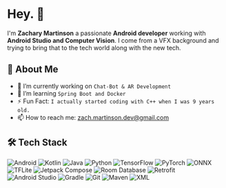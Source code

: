 # Hey. 👋  
I'm **Zachary Martinson** a passionate **Android developer** working with **Android Studio and Computer Vision**. I come from a VFX background and trying to bring that to the tech world along with the new tech.

## 🚀 About Me  
- 🔭 I’m currently working on `Chat-Bot & AR Development`
- 🌱 I’m learning `Spring Boot and Docker`
- ⚡ Fun Fact: `I actually started coding with C++ when I was 9 years old.`  
- 📫 How to reach me: zach.martinson.dev@gmail.com

## 🛠️ Tech Stack  
![Android](https://img.shields.io/badge/Android-3DDC84?style=flat&logo=android&logoColor=white)  ![Kotlin](https://img.shields.io/badge/Kotlin-0095D5?style=flat&logo=kotlin&logoColor=white)  ![Java](https://img.shields.io/badge/Java-007396?style=flat&logo=java&logoColor=white)  ![Python](https://img.shields.io/badge/Python-3776AB?style=flat&logo=python&logoColor=white)  ![TensorFlow](https://img.shields.io/badge/TensorFlow-FF6F00?style=flat&logo=tensorflow&logoColor=white)  ![PyTorch](https://img.shields.io/badge/PyTorch-EE4C2C?style=flat&logo=pytorch&logoColor=white)  ![ONNX](https://img.shields.io/badge/ONNX-005CED?style=flat&logo=onnx&logoColor=white)  ![TFLite](https://img.shields.io/badge/TFLite-FF6F00?style=flat&logo=tensorflow&logoColor=white)  ![Jetpack Compose](https://img.shields.io/badge/Jetpack%20Compose-4285F4?style=flat&logo=jetpack-compose&logoColor=white)  ![Room Database](https://img.shields.io/badge/Room-007396?style=flat&logo=android&logoColor=white)  ![Retrofit](https://img.shields.io/badge/Retrofit-3DDC84?style=flat&logo=android&logoColor=white)    ![Android Studio](https://img.shields.io/badge/Android%20Studio-3DDC84?style=flat&logo=android-studio&logoColor=white)  ![Gradle](https://img.shields.io/badge/Gradle-02303A?style=flat&logo=gradle&logoColor=white)  ![Git](https://img.shields.io/badge/Git-F05032?style=flat&logo=git&logoColor=white)  ![Maven](https://img.shields.io/badge/Maven-C71A36?style=flat&logo=apache-maven&logoColor=white) ![XML](https://img.shields.io/badge/XML-EB8C00?style=flat&logo=xml&logoColor=white)  
